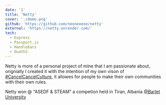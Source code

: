 ```yaml
---
date: '1'
title: 'Netty'
cover: './demo.png'
github: 'https://github.com/neoneoexe/netty'
external: 'https://netty.onrender.com/'
tech:
  - Express
  - Passport.js
  - Handlebars
  - Ouath2
---
```


Netty is more of a personal project of mine that I am passionate about, orignially I created it with the intention of my own vison of [#CancelCancelCulture](https://twitter.com/hashtag/cancelcancelculture), it allowes for people to make their own communities with their own rules.

Netty won @ "ASEDF & STEAM" a competion held in Tiran, Albania [@Barlet University](https://www.umb.edu.al/) 
